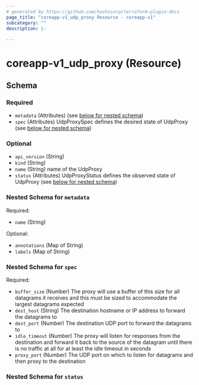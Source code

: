 ```yaml
---
# generated by https://github.com/hashicorp/terraform-plugin-docs
page_title: "coreapp-v1_udp_proxy Resource - coreapp-v1"
subcategory: ""
description: |-
  
---
```


# coreapp-v1_udp_proxy (Resource)





<!-- schema generated by tfplugindocs -->
## Schema

### Required

- `metadata` (Attributes) (see [below for nested schema](#nestedatt--metadata))
- `spec` (Attributes) UdpProxySpec defines the desired state of UdpProxy (see [below for nested schema](#nestedatt--spec))

### Optional

- `api_version` (String)
- `kind` (String)
- `name` (String) name of the UdpProxy
- `status` (Attributes) UdpProxyStatus defines the observed state of UdpProxy (see [below for nested schema](#nestedatt--status))

<a id="nestedatt--metadata"></a>
### Nested Schema for `metadata`

Required:

- `name` (String)

Optional:

- `annotations` (Map of String)
- `labels` (Map of String)


<a id="nestedatt--spec"></a>
### Nested Schema for `spec`

Required:

- `buffer_size` (Number) The proxy will use a buffer of this size for all datagrams it receives and this must be sized
to accommodate the largest datagrams expected
- `dest_host` (String) The destination hostname or IP address to forward the datagrams to
- `dest_port` (Number) The destination UDP port to forward the datagrams to
- `idle_timeout` (Number) The proxy will listen for responses from the destination and forward it back to the source
of the datagram until there is no traffic at all for at least the idle timeout in seconds
- `proxy_port` (Number) The UDP port on which to listen for datagrams and then proxy to the destination


<a id="nestedatt--status"></a>
### Nested Schema for `status`
